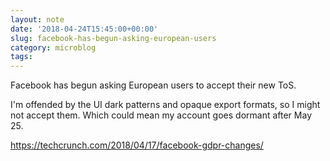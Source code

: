 ```yaml
---
layout: note
date: '2018-04-24T15:45:00+00:00'
slug: facebook-has-begun-asking-european-users
category: microblog
tags:
---
```

Facebook has begun asking European users to accept their new ToS.

I'm offended by the UI dark patterns and opaque export formats, so I might not accept them. Which could mean my account goes dormant after May 25.

https://techcrunch.com/2018/04/17/facebook-gdpr-changes/

